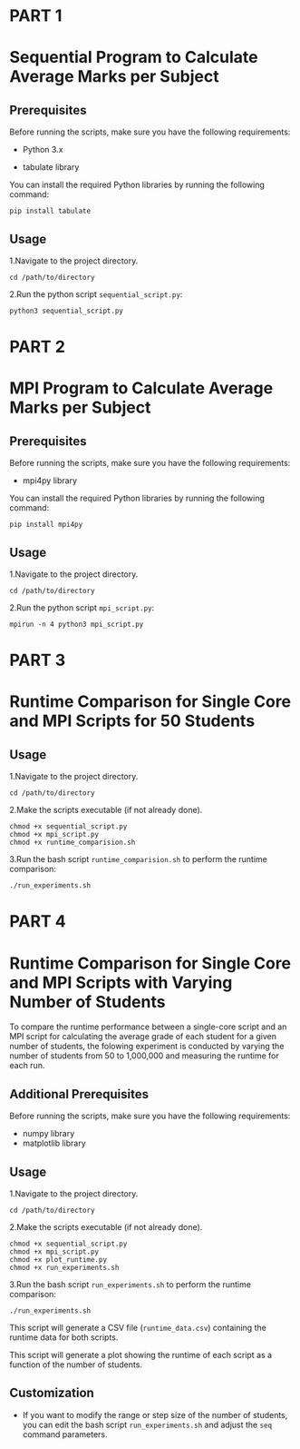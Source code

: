 # PART 1
# Sequential Program to Calculate Average Marks per Subject

## Prerequisites

Before running the scripts, make sure you have the following requirements:

- Python 3.x

- tabulate library

You can install the required Python libraries by running the following command:

    pip install tabulate

## Usage

1.Navigate to the project directory.

    cd /path/to/directory

2.Run the python script `sequential_script.py`:
    
    python3 sequential_script.py    

# PART 2
# MPI Program to Calculate Average Marks per Subject

## Prerequisites

Before running the scripts, make sure you have the following requirements:

- mpi4py library

You can install the required Python libraries by running the following command:

    pip install mpi4py

## Usage

1.Navigate to the project directory.

    cd /path/to/directory

2.Run the python script `mpi_script.py`:
    
    mpirun -n 4 python3 mpi_script.py

# PART 3
# Runtime Comparison for Single Core and MPI Scripts for 50 Students

## Usage

1.Navigate to the project directory.

    cd /path/to/directory

2.Make the scripts executable (if not already done).

    chmod +x sequential_script.py
    chmod +x mpi_script.py
    chmod +x runtime_comparision.sh

3.Run the bash script `runtime_comparision.sh` to perform the runtime comparison:
    
    ./run_experiments.sh

# PART 4
# Runtime Comparison for Single Core and MPI Scripts with Varying Number of Students

To compare the runtime performance between a single-core script and an MPI script for calculating the average grade of each student for a given number of students, the folowing experiment is conducted by varying the number of students from 50 to 1,000,000 and measuring the runtime for each run.

## Additional Prerequisites

Before running the scripts, make sure you have the following requirements:

- numpy library
- matplotlib library

## Usage

1.Navigate to the project directory.

    cd /path/to/directory

2.Make the scripts executable (if not already done).

    chmod +x sequential_script.py
    chmod +x mpi_script.py
    chmod +x plot_runtime.py
    chmod +x run_experiments.sh

3.Run the bash script `run_experiments.sh` to perform the runtime comparison:

    ./run_experiments.sh


This script will generate a CSV file (`runtime_data.csv`) containing the runtime data for both scripts.

This script will generate a plot showing the runtime of each script as a function of the number of students.


## Customization

- If you want to modify the range or step size of the number of students, you can edit the bash script `run_experiments.sh` and adjust the `seq` command parameters.
